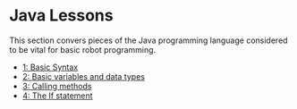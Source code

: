 # Java Lessons
This section convers pieces of the Java programming language considered to be vital for basic robot programming.

* [1: Basic Syntax](./1_syntax.md)
* [2: Basic variables and data types](./2_vars_and_datatypes.md)
* [3: Calling methods](./3_calling_methods.md)
* [4: The If statement](./4_if_statment.md)
